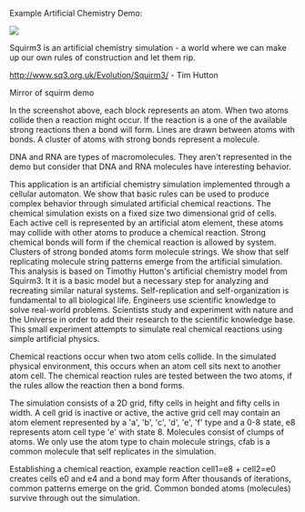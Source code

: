 Example Artificial Chemistry Demo:

<img src="https://github.com/berlinbrown/Squirm3ArtificialChemistry/raw/master/media/screenshot_art.png" />

Squirm3 is an artificial chemistry simulation - a world where we can make up our own rules of construction and let them rip.

http://www.sq3.org.uk/Evolution/Squirm3/ - Tim Hutton

Mirror of squirm demo

In the screenshot above, each block represents an atom.  When two atoms collide then a reaction might occur.  If the reaction is a one of the available strong reactions then a bond will form.  Lines are drawn between atoms with bonds.  A cluster of atoms with strong bonds represent a molecule.

DNA and RNA are types of macromolecules.  They aren't represented in the demo but consider that DNA and RNA molecules have interesting behavior.

This application is an artificial chemistry simulation implemented through a cellular automaton. We show that basic rules can be used to produce complex behavior through simulated artificial chemical reactions. The chemical simulation exists on a fixed size two dimensional grid of cells.  Each active cell is represented by an artificial atom element, these atoms may collide with other atoms to produce a chemical reaction.  Strong chemical bonds will form if the chemical reaction is allowed by system.  Clusters of strong bonded atoms form molecule strings.   We show that self replicating molecule string patterns emerge from the artificial simulation.  This analysis is based on Timothy Hutton's artificial chemistry model from Squirm3.  It it is a basic model but a necessary step for analyzing and recreating similar natural systems.  Self-replication and self-organization is fundamental to all biological life.  Engineers use scientific knowledge to solve real-world problems.  Scientists study and experiment with nature and the Universe in order to add their research to the scientific knowledge base.  This small experiment attempts to simulate real chemical reactions using simple artificial physics.

 Chemical reactions occur when two atom cells collide.  In the simulated physical environment, this occurs when an atom cell sits next to another atom cell.  The chemical reaction rules are tested between the two atoms, if the rules allow the reaction then a bond forms.

The simulation consists of a 2D grid, fifty cells in height and fifty cells in width.  A cell grid is inactive or active, the active grid cell may contain an atom element represented by a  'a', 'b', 'c', 'd', 'e', 'f' type and a 0-8 state,  e8 represents atom cell type 'e' with state 8.  Molecules consist of clumps of atoms.  We only use the atom type to chain molecule strings, cfab is a common molecule that self replicates in the simulation.

Establishing a chemical reaction, example reaction cell1=e8 + cell2=e0 creates cells e0 and e4 and a bond may form
After thousands of iterations, common patterns emerge on the grid.  Common bonded atoms (molecules) survive through out the simulation. 
